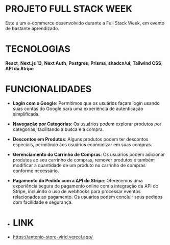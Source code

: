 # PROJETO FULL STACK WEEK 
Este é um  e-commerce desenvolvido durante a Full Stack Week, em evento de bastante aprendizado.

# TECNOLOGIAS
**React**,
**Next.js 13**,
**Next Auth**,
 **Postgres**,
**Prisma**,
**shadcn/ui**,
**Tailwind CSS**,
**API do Stripe**

# FUNCIONALIDADES 
- **Login com o Google**: Permitimos que os usuários façam login usando suas contas do Google para uma experiência de autenticação simplificada.

- **Navegação por Categorias**: Os usuários podem explorar produtos por categorias, facilitando a busca e a compra.

- **Descontos em Produtos**: Alguns produtos podem ter descontos especiais, permitindo aos usuários economizar em suas compras.

- **Gerenciamento do Carrinho de Compras**: Os usuários podem adicionar produtos ao seu carrinho de compras, remover produtos e também modificar a quantidade de um produto no carrinho de compras conforme necessário.

- **Pagamento do Pedido com a API do Stripe**: Oferecemos uma experiência segura de pagamento online com a integração da API do Stripe, incluindo o uso de webhooks para processar eventos relacionados ao pagamento. Os usuários podem concluir seus pedidos com facilidade e segurança.

- # LINK
- https://antonio-store-virid.vercel.app/
